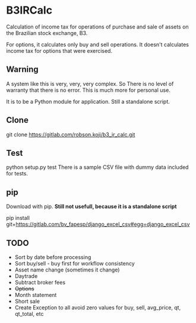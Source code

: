 # B3IRCalc
Calculation of income tax for operations of purchase and sale of assets on the Brazilian stock exchange, B3.

For options, it calculates only buy and sell operations. It doesn't calculates income tax for options that were exercised.


## Warning
A system like this is very, very, very complex. So There is no level of warranty that there is no error. This is much more for personal use. 

It is to be a Python module for application. Still a standalone script.


## Clone
git clone https://gitlab.com/robson.koji/b3_ir_calc.git

## Test
python setup.py test
There is a sample CSV file with dummy data included for tests.

## pip
Download with pip. **Still not usefull, because it is a standalone script** 

pip install git+https://gitlab.com/bv_fapesp/django_excel_csv#egg=django_excel_csv

## TODO
* Sort by date before processing
* Sort buy/sell - buy first for workflow consistency
* Asset name change (sometimes it change)
* Daytrade
* Subtract broker fees
* ~~Options~~ 
* Month statement
* Short sale
* Create Exception to all avoid zero values for buy, sell, avg_price, qt, qt_total, etc
